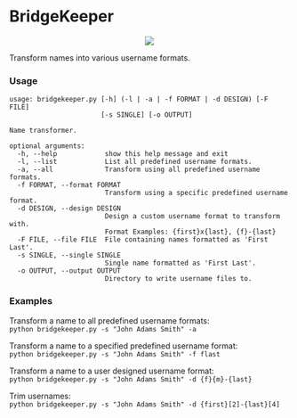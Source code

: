 # BridgeKeeper

<p align="center"><img src="https://media.giphy.com/media/e9aSISpSTtU4w/giphy.gif"></p>

Transform names into various username formats.

### Usage

```
usage: bridgekeeper.py [-h] (-l | -a | -f FORMAT | -d DESIGN) [-F FILE]
                       [-s SINGLE] [-o OUTPUT]

Name transformer.

optional arguments:
  -h, --help            show this help message and exit
  -l, --list            List all predefined username formats.
  -a, --all             Transform using all predefined username formats.
  -f FORMAT, --format FORMAT
                        Transform using a specific predefined username format.
  -d DESIGN, --design DESIGN
                        Design a custom username format to transform with.
                        Format Examples: {first}x{last}, {f}-{last}
  -F FILE, --file FILE  File containing names formatted as 'First Last'.
  -s SINGLE, --single SINGLE
                        Single name formatted as 'First Last'.
  -o OUTPUT, --output OUTPUT
                        Directory to write username files to.
```

### Examples

Transform a name to all predefined username formats:<br>
`python bridgekeeper.py -s "John Adams Smith" -a`

Transform a name to a specified predefined username format:<br>
`python bridgekeeper.py -s "John Adams Smith" -f flast`

Transform a name to a user designed username format:<br>
`python bridgekeeper.py -s "John Adams Smith" -d {f}{m}-{last}`

Trim usernames:<br>
`python bridgekeeper.py -s "John Adams Smith" -d {first}[2]-{last}[4]`
